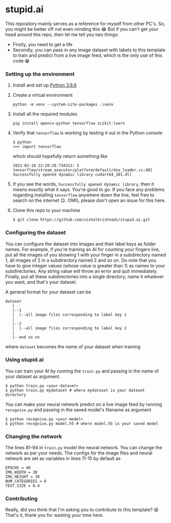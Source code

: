 # stupid.ai
This repository mainly serves as a reference for myself from other PC's. So, you might be better off not even minding this 😂
But if you can't get your head around this repo, then let me tell you two things:
* Firstly, you need to get a life
* Secondly, you can pass in any image dataset with labels to this template to train and predict from a live image feed, which is the only use of this code 😁

### Setting up the environment

1. Install and set up [Python 3.8.6](https://www.python.org/downloads/release/python-386/)
2. Create a virtual environment
      ```
      python -m venv --system-site-packages .\venv
      ```
3. Install all the required modules
      ```
      pip install opencv-python tensorflow scikit-learn
      ```
4. Verify that `tensorflow` is working by testing it out in the Python console
      ```
      $ python
      >>> import tensorflow
      ```
   which should hopefully return something like
      ```
      2021-02-10 22:20:28.734312: I tensorflow/stream_executor/platform/default/dso_loader.cc:48] Successfully opened dynamic library cudart64_101.dll
      ```
5. If you see the words, `Successfully opened dynamic library`, then it means exactly what it says. You're good to go. If you face any problems regarding installing `tensorflow` anywhere down the line, feel free to search on the internet 😉. OMG, please don't open an issue for this here.

6. Clone this repo to your machine
      ```
      $ git clone https://github.com/vishalkrishnads/stupid.ai.git
      ```
### Configuring the dataset

You can configure the dataset into images and their label keys as folder names. For example, if you're training an AI for counting your fingers live, put all the images of you showing 1 with your finger in a subdirectory named 1, all images of 2 in a subdirectory named 2 and so on. Do note that you have to give integer values (whose value is greater than 1) as names to your subdirectories. Any string value will throw an error and quit immediately. Finally, put all these subdirectories into a single directory, name it whatever you want, and that's your dataset.

A general format for your dataset can be
```
dataset
   |
   |--1
   |  |--all image files corresponding to label key 1
   |
   |--2
   |  |--all image files corresponding to label key 2
   |
   |--and so on
```
where `dataset` becomes the name of your dataset when training

### Using stupid.ai

You can train your AI by running the `train.py` and passing in the name of your dataset as argument.

```
$ python train.py <your-dataset>
$ python train.py mydataset # where mydataset is your dataset directory
```

You can make your neural network predict on a live image feed by running `recognise.py` and passing in the saved model's filename as argument

```
$ python recognise.py <your-model>
$ python recognise.py model.h5 # where model.h5 is your saved model
```

### Changing the network

The lines 81-94 in `train.py` model the neural network. You can change the network as per your needs. The configs for the image files and neural network are set as variables in lines 11-15 by default as
```
EPOCHS = 40
IMG_WIDTH = 30
IMG_HEIGHT = 30
NUM_CATEGORIES = 6
TEST_SIZE = 0.4
```

### Contributing

Really, did you think that I'm asking you to contribute to this template? 😆 That's it, thank you for wasting your time here.
